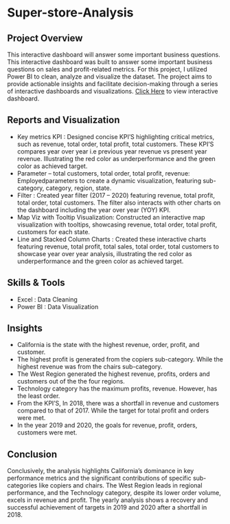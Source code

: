 # Super-store-Analysis

## Project Overview
This interactive dashboard will answer some important business questions. This interactive dashboard was built to answer some important business questions on sales and profit-related metrics. For this project, I utilized Power BI to clean, analyze and visualize the dataset. The project aims to provide actionable insights and facilitate decision-making through a series of interactive dashboards and visualizations. [Click Here](https://app.powerbi.com/view?r=eyJrIjoiODNkZmU5ZTAtMTkzYi00NDFhLTgxOGItYTZjNWNiZTgwYWQ0IiwidCI6ImRmODY3OWNkLWE4MGUtNDVkOC05OWFjLWM4M2VkN2ZmOTVhMCJ9) to view interactive dashboard.

## Reports and Visualization

- Key metrics KPI : Designed concise KPI’S highlighting critical metrics, such as revenue, total order, total profit, total customers. These KPI’S compares year over year i.e previous year revenue vs present year revenue. Illustrating the red color as underperformance and the green color as achieved target.
- Parameter – total customers, total order, total profit, revenue: Employedparameters to create a dynamic  visualization, featuring sub-category, category, region, state.
- Filter : Created  year filter (2017 – 2020) featuring revenue, total profit, total order, total customers. The filter also interacts with other charts on the dashboard including the year over year (YOY) KPI. 
- Map Viz with Tooltip Visualization: Constructed an interactive map visualization with tooltips, showcasing  revenue, total order, total profit, customers for each state.
- Line and Stacked Column Charts : Created these  interactive charts featuring revenue, total profit, total sales, total order, total customers to showcase year over year analysis, illustrating the red color as underperformance and the green color as achieved target.

## Skills & Tools
- Excel : Data Cleaning
- Power BI : Data Visualization

## Insights
- California is the state with the highest revenue, order, profit, and customer.
- The highest profit is generated from the copiers sub-category. While the highest revenue was from the chairs sub-category.
- The West Region  generated the highest revenue, profits, orders and customers out of the the four regions.
- Technology category has the maximum profits, revenue. However, has the least order.
- From the KPI’S, In 2018, there was a shortfall in revenue and customers compared to that of 2017. While the target for total profit and orders were met.
- In the year 2019 and 2020, the goals for revenue, profit, orders, customers were met.
  
## Conclusion

Conclusively, the analysis highlights California’s dominance in key performance metrics and the significant contributions of specific sub-categories like copiers and chairs. The West Region leads in regional performance, and the Technology category, despite its lower order volume, excels in revenue and profit. The yearly analysis shows a recovery and successful achievement of targets in 2019 and 2020 after a shortfall in 2018.
